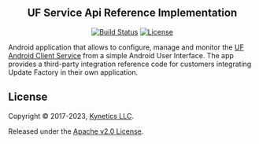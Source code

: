 <h2 align="center">UF Service Api Reference Implementation</h2>
<p align="center">
<a href="https://github.com/Kynetics/uf-service-api-reference-implementation/actions/workflows/pipeline-build.yml"><img alt="Build Status" src="https://github.com/Kynetics/uf-service-api-reference-implementation/actions/workflows/pipeline-build.yml/badge.svg"></a>
<a href="http://www.apache.org/licenses/LICENSE-2.0"><img alt="License" src="https://img.shields.io/badge/License-Apache_2.0-blue.svg"></a>
</p>

Android application that allows to configure, manage and monitor the [UF Android Client Service](https://github.com/Kynetics/uf-android-client) from a simple Android User Interface. The app provides a third-party integration reference code for customers integrating Update Factory in their own application.



## License
Copyright © 2017-2023, [Kynetics LLC](https://www.kynetics.com).

Released under the [Apache v2.0 License](https://www.apache.org/licenses/LICENSE-2.0).
